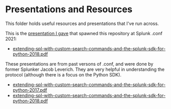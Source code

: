 # Presentations and Resources
This folder holds useful resources and presentations that I've run across.

This is the [presentation I gave](https://conf.splunk.com/learn/session-catalog.html?search=1387b) that spawned this repository at Splunk .conf 2021:
* [extending-spl-with-custom-search-commands-and-the-splunk-sdk-for-python-2018.pdf](extending-spl-with-custom-search-commands-and-the-splunk-sdk-for-python-2018.pdf)

These presentations are from past versons of .conf, and were done by former Splunker Jacob Leverich. They are very helpful in understanding the protocol (although there is a focus on the Python SDK).
* [extending-spl-with-custom-search-commands-and-the-splunk-sdk-for-python-2017.pdf](./extending-spl-with-custom-search-commands-and-the-splunk-sdk-for-python-2017.pdf)
* [extending-spl-with-custom-search-commands-and-the-splunk-sdk-for-python-2018.pdf](extending-spl-with-custom-search-commands-and-the-splunk-sdk-for-python-2018.pdf)